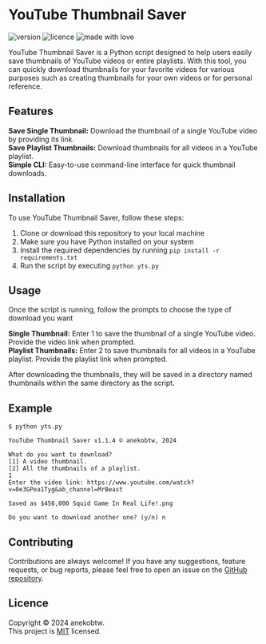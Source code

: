 # YouTube Thumbnail Saver
![version](https://img.shields.io/badge/Project_version-v2.0.0-blue)
![licence](https://img.shields.io/badge/License-MIT-green)
![made with love](https://img.shields.io/badge/Made_with-Love-red)

YouTube Thumbnail Saver is a Python script designed to help users easily save thumbnails of YouTube videos or entire playlists. With this tool, you can quickly download thumbnails for your favorite videos for various purposes such as creating thumbnails for your own videos or for personal reference.

## Features
**Save Single Thumbnail:** Download the thumbnail of a single YouTube video by providing its link.\
**Save Playlist Thumbnails:** Download thumbnails for all videos in a YouTube playlist.\
**Simple CLI:** Easy-to-use command-line interface for quick thumbnail downloads.

## Installation
To use YouTube Thumbnail Saver, follow these steps:

1. Clone or download this repository to your local machine
2. Make sure you have Python installed on your system
3. Install the required dependencies by running `pip install -r requirements.txt`
4. Run the script by executing `python yts.py`

## Usage
Once the script is running, follow the prompts to choose the type of download you want

**Single Thumbnail:** Enter 1 to save the thumbnail of a single YouTube video. Provide the video link when prompted.\
**Playlist Thumbnails:** Enter 2 to save thumbnails for all videos in a YouTube playlist. Provide the playlist link when prompted.

After downloading the thumbnails, they will be saved in a directory named thumbnails within the same directory as the script.


## Example
```
$ python yts.py

YouTube Thumbnail Saver v1.1.4 © anekobtw, 2024

What do you want to download?
[1] A video thumbnail.
[2] All the thumbnails of a playlist.
1
Enter the video link: https://www.youtube.com/watch?v=0e3GPea1Tyg&ab_channel=MrBeast

Saved as $456,000 Squid Game In Real Life!.png

Do you want to download another one? (y/n) n
```


## Contributing
Contributions are always welcome! If you have any suggestions, feature requests, or bug reports, please feel free to open an issue on the [GitHub repository](https://github.com/anekobtw/youtube-thumbnail-saver).

## Licence
Copyright © 2024 anekobtw.\
This project is [MIT](https://github.com/anekobtw/youtube-thumbnail-saver/blob/main/LICENSE) licensed.
